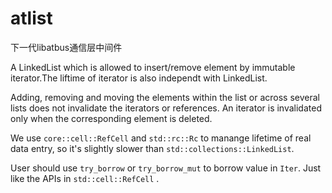 # atlist

下一代libatbus通信层中间件

A LinkedList which is allowed to insert/remove element by immutable iterator.The liftime of iterator is also independt with LinkedList.

Adding, removing and moving the elements within the list or across several lists does not invalidate the iterators or references. An iterator is invalidated only when the corresponding element is deleted.

We use ```core::cell::RefCell``` and ```std::rc::Rc``` to manange lifetime of real data entry, so it's slightly slower than ```std::collections::LinkedList```.

User should use ```try_borrow``` or ```try_borrow_mut``` to borrow value in ```Iter```. Just like the APIs in ```std::cell::RefCell``` .